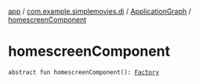 [app](../../index.md) / [com.example.simplemovies.di](../index.md) / [ApplicationGraph](index.md) / [homescreenComponent](./homescreen-component.md)

# homescreenComponent

`abstract fun homescreenComponent(): `[`Factory`](../../com.example.simplemovies.homescreen.di/-homescreen-component/-factory/index.md)